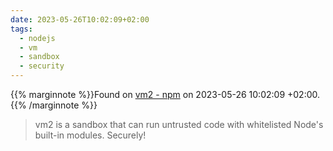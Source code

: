 ```yaml
---
date: 2023-05-26T10:02:09+02:00
tags:
  - nodejs
  - vm
  - sandbox
  - security
---
```

{{% marginnote %}}Found on [vm2 - npm](https://web.archive.org/web/20230526100209/https://www.npmjs.com/package/vm2) on 2023-05-26 10:02:09 +02:00.{{% /marginnote %}}

> vm2 is a sandbox that can run untrusted code with whitelisted Node's built-in modules. Securely!